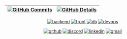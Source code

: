  
 | [![GitHub Commits](http://github-profile-summary-cards.vercel.app/api/cards/productive-time?username=katson1&theme=dracula&utcOffset=-3)](#) | [![GitHub Details](http://github-profile-summary-cards.vercel.app/api/cards/profile-details?username=katson1&theme=dracula)](#) |  
 | ----------- | ----------- |


<div align="center">
 
[![backend](https://skillicons.dev/icons?i=javascript,nodejs,express,php,laravel,python,java)](#)  [![front](https://skillicons.dev/icons?i=css,html,vue,react)](#) [![db](https://skillicons.dev/icons?i=mongodb,postgres,mysql)](#) [![devops](https://skillicons.dev/icons?i=git,vscode,docker,github,linux,postman,jenkins)](#)


[![github](https://skillicons.dev/icons?i=github)](https://github.com/katson1)
[![discord](https://skillicons.dev/icons?i=discord)](https://discordapp.com/users/210789016675549184)
[![linkedin](https://skillicons.dev/icons?i=linkedin)](https://www.linkedin.com/in/katsonmatheus/)
[![gmail](https://skillicons.dev/icons?i=gmail)](mailto:katson.alves@ccc.ufcg.edu.br)

</div>


 
  
  

  



